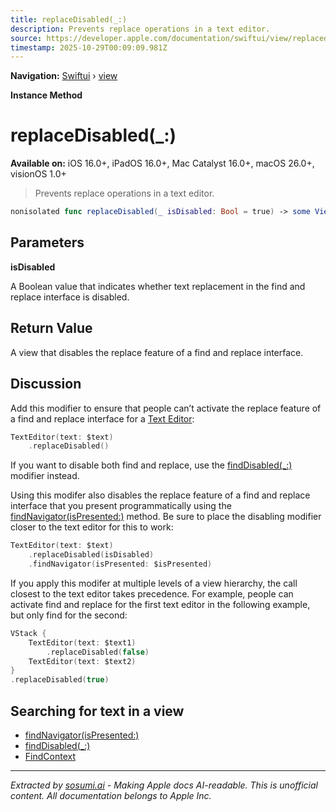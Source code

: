 ```yaml
---
title: replaceDisabled(_:)
description: Prevents replace operations in a text editor.
source: https://developer.apple.com/documentation/swiftui/view/replacedisabled(_:)
timestamp: 2025-10-29T00:09:09.981Z
---
```


**Navigation:** [Swiftui](/documentation/swiftui) › [view](/documentation/swiftui/view)

**Instance Method**

# replaceDisabled(_:)

**Available on:** iOS 16.0+, iPadOS 16.0+, Mac Catalyst 16.0+, macOS 26.0+, visionOS 1.0+

> Prevents replace operations in a text editor.

```swift
nonisolated func replaceDisabled(_ isDisabled: Bool = true) -> some View
```

## Parameters

**isDisabled**

A Boolean value that indicates whether text replacement in the find and replace interface is disabled.



## Return Value

A view that disables the replace feature of a find and replace interface.

## Discussion

Add this modifier to ensure that people can’t activate the replace feature of a find and replace interface for a [Text Editor](/documentation/swiftui/texteditor):

```swift
TextEditor(text: $text)
    .replaceDisabled()
```

If you want to disable both find and replace, use the [findDisabled(_:)](/documentation/swiftui/view/finddisabled(_:)) modifier instead.

Using this modifer also disables the replace feature of a find and replace interface that you present programmatically using the [findNavigator(isPresented:)](/documentation/swiftui/view/findnavigator(ispresented:)) method. Be sure to place the disabling modifier closer to the text editor for this to work:

```swift
TextEditor(text: $text)
    .replaceDisabled(isDisabled)
    .findNavigator(isPresented: $isPresented)
```

If you apply this modifer at multiple levels of a view hierarchy, the call closest to the text editor takes precedence. For example, people can activate find and replace for the first text editor in the following example, but only find for the second:

```swift
VStack {
    TextEditor(text: $text1)
        .replaceDisabled(false)
    TextEditor(text: $text2)
}
.replaceDisabled(true)
```

## Searching for text in a view

- [findNavigator(isPresented:)](/documentation/swiftui/view/findnavigator(ispresented:))
- [findDisabled(_:)](/documentation/swiftui/view/finddisabled(_:))
- [FindContext](/documentation/swiftui/findcontext)

---

*Extracted by [sosumi.ai](https://sosumi.ai) - Making Apple docs AI-readable.*
*This is unofficial content. All documentation belongs to Apple Inc.*

